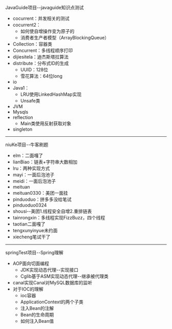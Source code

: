 JavaGuide项目--javaguide知识点测试

- cocurrent：并发相关的测试
- cocurrent2：
  - 如何使自增操作变为原子的
  - 消费者生产者模型（ArrayBlockingQueue）
- Collection：容器类
- Concurrent：多线程顺序打印
- dijiesitela：迪杰斯塔拉算法
- distribute：分布式ID的生成
  - UUID：128位
  - 雪花算法：64位long
- io
- Java1：
  - LRU使用LinkedHashMap实现
  - Unsafe类
- JVM
- Mysqls
- reflection
  - Main类使用反射获取对象
- singleton

_______

niuKe项目--牛客刷题

- elm：二面嘎了
- lianBiao：链表+字符串大数相加
- lru：两种实现方式
- mayi：一面后泡池子
- meidi：一面后泡池子
- meituan
- meituan0330：美团一面挂
- pinduoduo：拼多多没给笔试
- pinduoduo0324
- shousi--美团1.线程安全自增2.重排链表
- tainrongxin：多线程实现FizzBuzz，四个线程
- taotian二面嘎了
- tengxunyinyue未约面
- xiecheng笔试干了

------------------

springTest项目--Spring理解

- AOP面向切面编程
  - JDK实现动态代理--实现接口
  - Cglib基于ASM实现动态代理--继承被代理类
- canal实现Canal对MySQL数据库的监听
- 对于IOC的理解
  - ioc容器
  - ApplicationContext的两个子类
  - 注入Bean的注解
  - Bean的生命周期
  - 如何注入Bean值
